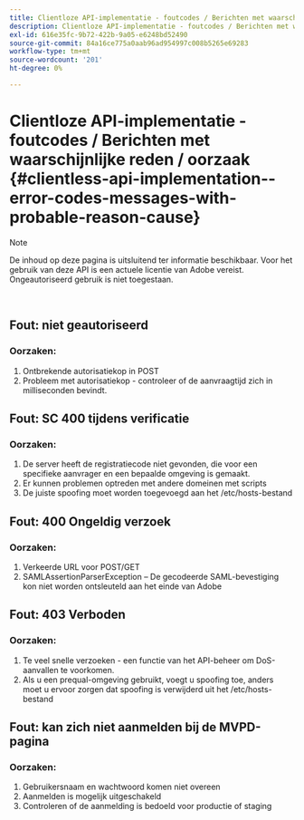 ```yaml
---
title: Clientloze API-implementatie - foutcodes / Berichten met waarschijnlijke reden / oorzaak
description: Clientloze API-implementatie - foutcodes / Berichten met waarschijnlijke reden / oorzaak
exl-id: 616e35fc-9b72-422b-9a05-e6248bd52490
source-git-commit: 84a16ce775a0aab96ad954997c008b5265e69283
workflow-type: tm+mt
source-wordcount: '201'
ht-degree: 0%

---
```


# Clientloze API-implementatie - foutcodes / Berichten met waarschijnlijke reden / oorzaak {#clientless-api-implementation--error-codes-messages-with-probable-reason-cause}

>[!NOTE]
>
>De inhoud op deze pagina is uitsluitend ter informatie beschikbaar. Voor het gebruik van deze API is een actuele licentie van Adobe vereist. Ongeautoriseerd gebruik is niet toegestaan.

</br>


## Fout: niet geautoriseerd

### Oorzaken:

1. Ontbrekende autorisatiekop in POST
1. Probleem met autorisatiekop - controleer of de aanvraagtijd zich in milliseconden bevindt.

## Fout: SC 400 tijdens verificatie

### Oorzaken:

1. De server heeft de registratiecode niet gevonden, die voor een specifieke aanvrager en een bepaalde omgeving is gemaakt.
1. Er kunnen problemen optreden met andere domeinen met scripts
1. De juiste spoofing moet worden toegevoegd aan het /etc/hosts-bestand

## Fout: 400 Ongeldig verzoek

### Oorzaken:

1. Verkeerde URL voor POST/GET
1. SAMLAssertionParserException – De gecodeerde SAML-bevestiging kon niet worden ontsleuteld aan het einde van Adobe

## Fout: 403 Verboden

### Oorzaken:

1. Te veel snelle verzoeken - een functie van het API-beheer om DoS-aanvallen te voorkomen.
2. Als u een prequal-omgeving gebruikt, voegt u spoofing toe, anders moet u ervoor zorgen dat spoofing is verwijderd uit het /etc/hosts-bestand

## Fout: kan zich niet aanmelden bij de MVPD-pagina

### Oorzaken:

1. Gebruikersnaam en wachtwoord komen niet overeen
2. Aanmelden is mogelijk uitgeschakeld
3. Controleren of de aanmelding is bedoeld voor productie of staging


<!--

## Related Information

- [Clientless API Reference](/help/authentication/rest-api-reference.md)

-->
